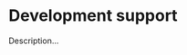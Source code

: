 <!-- ======================================================================
--- Search engine
title:          Development support
keywords:       development, support
description:    Development support in md-site-engine.
--- Menu system
order:          180
text:           Development support
hidden:         false
umbel:          false
--- Page properties
id:             
document:       
layout:         layout-2-left
$-left:         #side-menu
--- Side menu
side-menu-root:     /documentation
side-menu-header:   Documentation
side-menu-top:      Introduction
side-menu-depth:    1
======================================================================= -->

# Development support

Description...